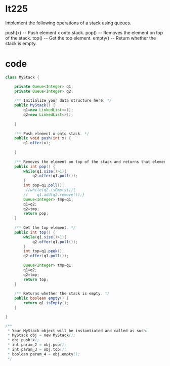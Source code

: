 # lt225
Implement the following operations of a stack using queues.

push(x) -- Push element x onto stack.
pop() -- Removes the element on top of the stack.
top() -- Get the top element.
empty() -- Return whether the stack is empty.

# code
```java
class MyStack {

    private Queue<Integer> q1;
    private Queue<Integer> q2;
 
    /** Initialize your data structure here. */
    public MyStack() {
        q1=new LinkedList<>();
        q2=new LinkedList<>();
        
    }
    
    /** Push element x onto stack. */
    public void push(int x) {
        q1.offer(x);
        
    }
    
    /** Removes the element on top of the stack and returns that element. */
    public int pop() {
        while(q1.size()>1){
            q2.offer(q1.poll());
        }
        int pop=q1.poll();
         //while(q2.isEmpty()){
        //    q1.add(q2.remove());}
        Queue<Integer> tmp=q1;
        q1=q2;
        q2=tmp;
        return pop;
    }
    
    /** Get the top element. */
    public int top() {
        while(q1.size()>1){
            q2.offer(q1.poll());
        }
        int top=q1.peek();
        q2.offer(q1.poll());
        
        Queue<Integer> tmp=q1;
        q1=q2;
        q2=tmp;
        return top;
    }
    
    /** Returns whether the stack is empty. */
    public boolean empty() {
        return q1.isEmpty();
    }

}

/**
 * Your MyStack object will be instantiated and called as such:
 * MyStack obj = new MyStack();
 * obj.push(x);
 * int param_2 = obj.pop();
 * int param_3 = obj.top();
 * boolean param_4 = obj.empty();
 */
```